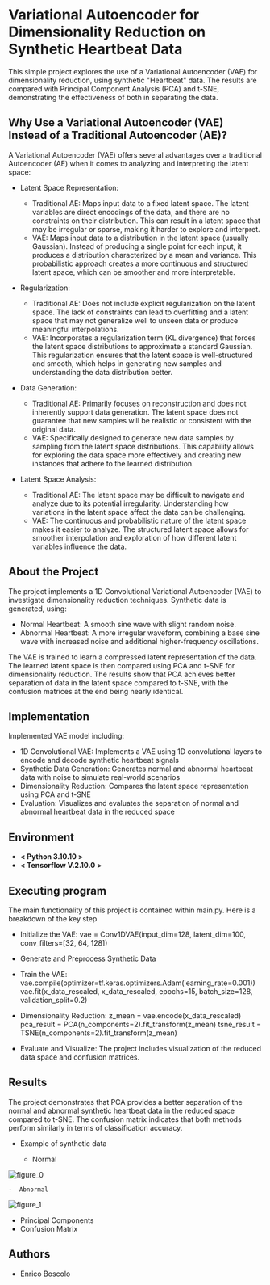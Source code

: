 # Variational Autoencoder for Dimensionality Reduction on Synthetic Heartbeat Data

This simple project explores the use of a Variational Autoencoder (VAE) for dimensionality reduction, using synthetic "Heartbeat" data. The results are compared with Principal Component Analysis (PCA) and t-SNE, demonstrating the effectiveness of  both in separating the data.


## Why Use a Variational Autoencoder (VAE) Instead of a Traditional Autoencoder (AE)?
A Variational Autoencoder (VAE) offers several advantages over a traditional Autoencoder (AE) when it comes to analyzing and interpreting the latent space:
 -  Latent Space Representation: 
	 - Traditional AE: 
		Maps input data to a fixed latent space. The latent variables are direct encodings of the data, and there are no constraints on their distribution. This can result in a latent space 	that may be 	irregular or sparse, 		making it harder to explore and interpret.
	- VAE: 
	Maps input data to a distribution in the latent space (usually Gaussian). Instead of producing a single point for each input, it produces a distribution characterized by a mean and variance. This 	probabilistic approach creates a more continuous and structured latent space, which can be smoother and more interpretable.

-  Regularization:
	- Traditional AE: 
	Does not include explicit regularization on the latent space. The lack of constraints can lead to overfitting and a latent space that may not generalize well to unseen data or produce meaningful 	interpolations.
	- VAE: 	Incorporates a regularization term (KL divergence) that forces the latent space distributions to approximate a standard Gaussian. This regularization ensures that the latent space is well-structured 	and smooth, which helps in generating new samples and understanding the data distribution better.

-  Data Generation:
	- Traditional AE: 
	Primarily focuses on reconstruction and does not inherently support data generation. The latent space does not guarantee that new samples will be realistic or consistent with the original data.
	- VAE: 
	Specifically designed to generate new data samples by sampling from the latent space distributions. This capability allows for exploring the data space more effectively and creating new instances that 	adhere to the learned distribution.

-  Latent Space Analysis:
	- Traditional AE: 
	The latent space may be difficult to navigate and analyze due to its potential irregularity. Understanding how variations in the latent space affect the data can be challenging.
	- VAE: 	The continuous and probabilistic nature of the latent space makes it easier to analyze. The structured latent space allows for smoother interpolation and exploration of how different latent variables 	influence the data.


## About the Project
The project implements a 1D Convolutional Variational Autoencoder (VAE) to investigate dimensionality reduction techniques.
Synthetic data is generated, using: 
- Normal Heartbeat: A smooth sine wave with slight random noise.
- Abnormal Heartbeat: A more irregular waveform, combining a base sine wave with increased noise and additional higher-frequency oscillations.

The VAE is trained to learn a compressed latent representation of the data. The learned latent space is then compared using PCA and t-SNE for dimensionality reduction. The results show that PCA achieves better separation of data in the latent space compared to t-SNE, with the confusion matrices at the end being nearly identical.


## Implementation
Implemented VAE model including:
-  1D Convolutional VAE: Implements a VAE using 1D convolutional layers to encode and decode synthetic heartbeat signals
-  Synthetic Data Generation: Generates normal and abnormal heartbeat data with noise to simulate real-world scenarios
-  Dimensionality Reduction: Compares the latent space representation using PCA and t-SNE
-  Evaluation: Visualizes and evaluates the separation of normal and abnormal heartbeat data in the reduced space


## Environment
* **< Python 3.10.10 >**
* **< Tensorflow V.2.10.0 >**


## Executing program
The main functionality of this project is contained within main.py. Here is a breakdown of the key step
- Initialize the VAE: vae = Conv1DVAE(input_dim=128, latent_dim=100, conv_filters=[32, 64, 128])
- Generate and Preprocess Synthetic Data
- Train the VAE: vae.compile(optimizer=tf.keras.optimizers.Adam(learning_rate=0.001))
		    vae.fit(x_data_rescaled, x_data_rescaled, epochs=15, batch_size=128, validation_split=0.2)

- Dimensionality Reduction: z_mean = vae.encode(x_data_rescaled)
			       pca_result = PCA(n_components=2).fit_transform(z_mean)
			       tsne_result = TSNE(n_components=2).fit_transform(z_mean)

- Evaluate and Visualize: The project includes visualization of the reduced data space and confusion matrices.


## Results
The project demonstrates that PCA provides a better separation of the normal and abnormal synthetic heartbeat data in the reduced space compared to t-SNE. The confusion matrix indicates that both methods perform similarly in terms of classification accuracy.

- Example of synthetic data
  
	-  Normal

![figure_0](https://github.com/user-attachments/assets/4aaeba60-1e96-4f47-9467-91bd9e8d375e)



	-  Abnormal

![figure_1](https://github.com/user-attachments/assets/0ab53b89-1e6c-44e8-bc59-004a4004aa93)


  
- Principal Components 
- Confusion Matrix


## Authors
* Enrico Boscolo
